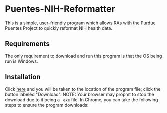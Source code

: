 # Puentes-NIH-Reformatter
This is a simple, user-friendly program which allows RAs with the Purdue Puentes Project to quickly reformat NIH health data.

## Requirements
The only requirement to download and run this program is that the OS being run is Windows.

## Installation
Click [here](https://github.com/Reis-McMillan/Puentes-NIH-Reformatter/blob/171495f00ee1f0a8c82711c986ffaa8273162d57/dist/main.exe) and you will be taken to the location of the program file; click the button labeled "Download". NOTE: Your browser may propmt to stop the download due to it being a `.exe` file. In Chrome, you can take the following steps to ensure the program downloads:

